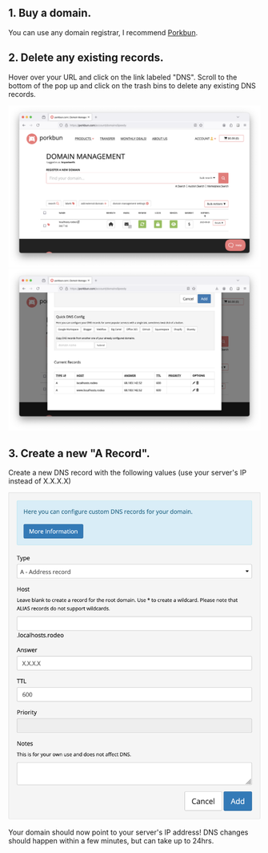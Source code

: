 ## 1. Buy a domain.
You can use any domain registrar, I recommend [Porkbun](https://porkbun.com/).

## 2. Delete any existing records.
Hover over your URL and click on the link labeled "DNS". Scroll to the bottom of the pop up and click on the trash bins to delete any existing DNS records. 

![](./media/domain_1.png)
![](./media/domain_2.png)

## 3. Create a new "A Record".
Create a new DNS record with the following values (use your server's IP instead of X.X.X.X)

![](./media/domain_3.png)

Your domain should now point to your server's IP address! DNS changes should happen within a few minutes, but can take up to 24hrs.